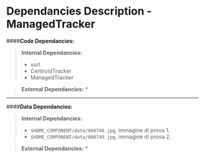 # Dependancies Description - ManagedTracker

####**Code Dependancies:**
> **Internal Dependancies:**
> * sort
> * CentroidTracker
> * ManagedTracker

> **External Dependancies:**
> * 
-----
####**Data Dependancies:**
> **Internal Dependancies:**
> * `$HOME_COMPONENT/data/000748.jpg`, immagine di prova 1.
> * `$HOME_COMPONENT/data/000749.jpg`, immagine di prova 2.

> **External Dependancies:**
> * 
